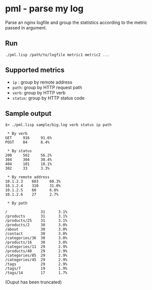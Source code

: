 # pml - parse my log

Parse an nginx logfile and group the statistics according to the metric passed in argument.

## Run

```
./pml.lisp /path/to/logfile metric1 metric2 ...
```

## Supported metrics

- `ip` : group by remote address
- `path`: group by HTTP request path
- `verb`: group by HTTP verb
- `status`: group by HTTP status code

## Sample output

```
$> ./pml.lisp sample/big.log verb status ip path

 * By verb
GET     916     91.6%
POST	84      8.4%

 * By status
200     562     56.2%
304     304     30.4%
404     101     10.1%
302     33      3.3%

 * By remote address
10.1.2.3	603     60.3%
10.1.2.4	310     31.0%
10.1.2.5	60      6.0%
10.1.2.6	27      2.7%

 * By path

/               31      3.1%
/products       31      3.1%
/products/25	31      3.1%
/products/2     30      3.0%
/about          30      3.0%
/contact        30      3.0%
/categories/36	30	    3.0%
/products/16	30	    3.0%
/categories/11	29	    2.9%
/products/48	29	    2.9%
/categories/85	29	    2.9%
/categories/45	29	    2.9%
/tags           29	    2.9%
/tags/7         19	    1.9%
/tags/14        17	    1.7%
```

(Ouput has been truncated)
